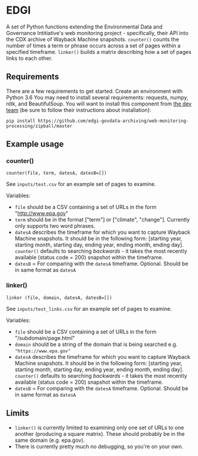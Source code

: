 # EDGI

A set of Python functions extending the Environmental Data and Governance Intitiative's web monitoring project - specifically, their API into the CDX archive of Wayback Machine snapshots. `counter()` counts the number of times a term or phrase occurs across a set of pages within a specified timeframe. `linker()` builds a matrix describing how a set of pages links to each other. 

## Requirements

There are a few requirements to get started. Create an environment with Python 3.6 You may need to install several requirements: requests, numpy, nltk, and BeautifulSoup. You will want to install this component from [the dev team](https://github.com/edgi-govdata-archiving/web-monitoring-processing) (be sure to follow their instructions about installation):

`pip install https://github.com/edgi-govdata-archiving/web-monitoring-processing/zipball/master`

## Example usage

### counter()

`counter(file, term, datesA, datesB=[])`

See `inputs/test.csv` for an example set of pages to examine.

Variables:
- `file` should be a CSV containing a set of URLs in the form "http://www.epa.gov"
- `term` should be in the format ["term"] or ["climate", "change"]. Currently only supports two word phrases.
- `datesA` describes the timeframe for which you want to capture Wayback Machine snapshots. It should be in the following form: [starting year, starting month, starting day, ending year, ending month, ending day]. `counter()` defaults to searching _backwards_ - it takes the most recently available (status code = 200) snapshot within the timeframe.
- `datesB` = For comparing with the `datesA` timeframe. Optional. Should be in same format as `datesA`

### linker()

`linker (file, domain, datesA, datesB=[])`

See `inputs/test_links.csv` for an example set of pages to examine.

Variables:
- `file` should be a CSV containing a set of URLs in the form "/subdomain/page.html"
- `domain` should be a string of the domain that is being searched e.g. `"https://www.epa.gov"`
- `datesA` describes the timeframe for which you want to capture Wayback Machine snapshots. It should be in the following form: [starting year, starting month, starting day, ending year, ending month, ending day]. `counter()` defaults to searching _backwards_ - it takes the most recently available (status code = 200) snapshot within the timeframe.
- `datesB` = For comparing with the `datesA` timeframe. Optional. Should be in same format as `datesA`

## Limits

- `linker()` is currently limited to examining only one set of URLs to one another (producing a square matrix). These should probably be in the same domain (e.g. epa.gov).
- There is currently pretty much no debugging, so you're on your own.
